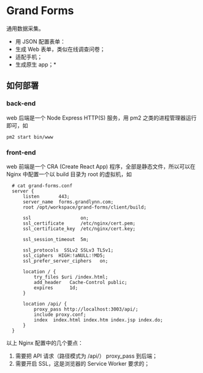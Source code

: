# Grand Forms

通用数据采集。

- 用 JSON 配置表单：
- 生成 Web 表单，类似在线调查问卷；
- 适配手机；
- 生成原生 app；\*

## 如何部署

### back-end

web 后端是一个 Node Express HTTP(S) 服务，用 pm2 之类的进程管理器运行即可，如

`pm2 start bin/www`

### front-end

web 前端是一个 CRA (Create React App) 程序，全部是静态文件，所以可以在 Nginx
中配置一个以 build 目录为 root 的虚拟机，如

```
  # cat grand-forms.conf
  server {
      listen       443;
      server_name  forms.grandlynn.com;
      root /opt/workspace/grand-forms/client/build;

      ssl                  on;
      ssl_certificate      /etc/nginx/cert.pem;
      ssl_certificate_key  /etc/nginx/cert.key;

      ssl_session_timeout  5m;

      ssl_protocols  SSLv2 SSLv3 TLSv1;
      ssl_ciphers  HIGH:!aNULL:!MD5;
      ssl_prefer_server_ciphers   on;

      location / {
          try_files $uri /index.html;
          add_header   Cache-Control public;
          expires      1d;
      }

      location /api/ {
          proxy_pass http://localhost:3003/api/;
          include proxy.conf;
          index  index.html index.htm index.jsp index.do;
      }
  }
```

以上 Nginx 配置中的几个要点：

1. 需要把 API 请求（路径模式为 /api/） proxy\_pass 到后端；
2. 需要开启 SSL，这是浏览器的 Service Worker 要求的；
